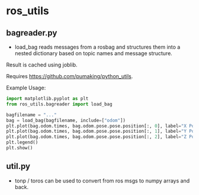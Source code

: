 # ros_utils

## bagreader.py

* load\_bag reads messages from a rosbag and structures them into a nested dictionary based on topic names and message structure.

Result is cached using joblib.

Requires <https://github.com/pumaking/python_utils>.

Example Usage:
```python
import matplotlib.pyplot as plt
from ros_utils.bagreader import load_bag

bagfilename = "..."
bag = load_bag(bagfilename, include=["odom"])
plt.plot(bag.odom.times, bag.odom.pose.pose.position[:, 0], label="X Position")
plt.plot(bag.odom.times, bag.odom.pose.pose.position[:, 1], label="Y Position")
plt.plot(bag.odom.times, bag.odom.pose.pose.position[:, 2], label="Z Position")
plt.legend()
plt.show()
```

## util.py

* tonp / toros can be used to convert from ros msgs to numpy arrays and back.

